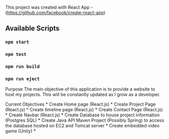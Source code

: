 This project was created with React App - (https://github.com/facebook/create-react-app)


## Available Scripts

### `npm start`
### `npm test`
### `npm run build`
### `npm run eject`

Purpose
    The main objective of this application is to provide a website to host my projects. This will be constantly updated as I grow as a developer.

Current Objectives
    * Create Home page (React.js)
    * Create Project Page (React.js)
    * Create timeline page (React.js)
    * Create Contact Page (React.js)
    * Create Navbar (React.js)
    * Create Database to house project information (Postgres SQL)
    * Create Java API Maven Project (Possibly Spring) to access the database hosted on EC2 and Tomcat server
    * Create embedded video game (Unity)
    * 